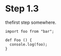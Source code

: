 # Step 1.3

thefirst step somewhere.

    import foo from "bar";

    def Foo () {
      console.log(foo);
    }

